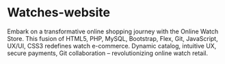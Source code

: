 # Watches-website
Embark on a transformative online shopping journey with the Online Watch Store. This fusion of HTML5, PHP, MySQL, Bootstrap, Flex, Git, JavaScript, UX/UI, CSS3 redefines watch e-commerce. Dynamic catalog, intuitive UX, secure payments, Git collaboration – revolutionizing online watch retail.
